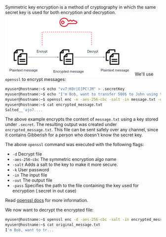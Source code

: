 Symmetric key encryption is a method of cryptography in which the same secret key is used for both encryption and decryption.
![.guides/img/symmetricKeyEncryption](./symmetricKeyEncryption.png)
We'll use `openssl` to encrypt messages:
```bash
myuser@hostname:~$ echo "vv7:K0r|E[PC!JM" > .secretKey
myuser@hostname:~$ echo "I'm Bob, want to transfer 500$ to John using the following credit card number 1234 1234 1234 1234" > message.txt
myuser@hostname:~$ openssl enc -e -aes-256-cbc -salt -in message.txt -out encrypted_message.txt -pass file:.secretKey
myuser@hostname:~$ cat encrypted_message.txt
Salted__'ǝjo7....
```
The above example encrypts the content of `message.txt` using a key stored under `.secret`. The resulting output was created under `encrypted_message.txt`. This file can be sent safely over any channel, since it contains Gibberish for a person who doesn't know the secret key.

The above `openssl` command was executed with the following flags:
- `-d` Decrypt file
- `-aes-256-cbc` The symmetric encryption algo name
- `-salt` Adds a salt to the key to make it more secure.
- `-k` User password
- `-in` The input file
- `-out` The output file
- `-pass` Specifies the path to the file containing the key used for encryption (.secret in out case)

Read [openssl docs](https://www.openssl.org/docs/manmaster/man1/openssl-enc.html) for more information.

We now want to decrypt the encrypted file:
```bash
myuser@hostname:~$ openssl enc -d -aes-256-cbc -salt -in encrypted_message.txt -out original_message.txt -pass file:.secretKey
myuser@hostname:~$ cat original_message.txt
I'm Bob, want to tr...
```